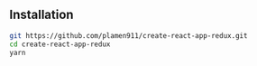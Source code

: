 ## Installation

```bash
git https://github.com/plamen911/create-react-app-redux.git
cd create-react-app-redux
yarn
```

